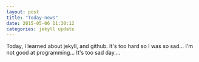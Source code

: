 ```yaml
---
layout: post
title: "Today-news"
date: 2015-05-06 11:30:12
categories: jekyll update
---
```

Today, I learned about jekyll, and github.
It's too hard so I was so sad...
I'm not good at programming...
It's too sad day....
